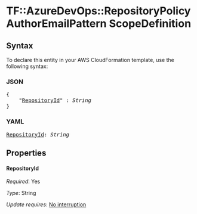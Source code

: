 # TF::AzureDevOps::RepositoryPolicyAuthorEmailPattern ScopeDefinition

## Syntax

To declare this entity in your AWS CloudFormation template, use the following syntax:

### JSON

<pre>
{
    "<a href="#repositoryid" title="RepositoryId">RepositoryId</a>" : <i>String</i>
}
</pre>

### YAML

<pre>
<a href="#repositoryid" title="RepositoryId">RepositoryId</a>: <i>String</i>
</pre>

## Properties

#### RepositoryId

_Required_: Yes

_Type_: String

_Update requires_: [No interruption](https://docs.aws.amazon.com/AWSCloudFormation/latest/UserGuide/using-cfn-updating-stacks-update-behaviors.html#update-no-interrupt)

